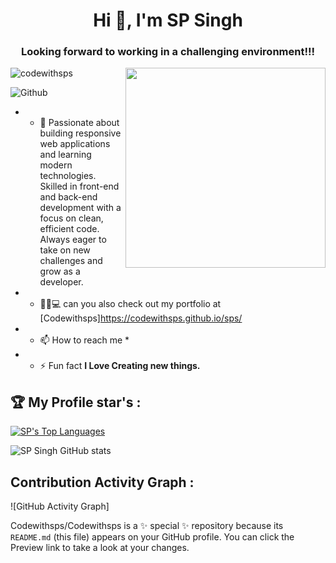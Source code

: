 <h1 align="center">Hi 👋, I'm SP Singh</h1>
<h3 align="center">Looking forward to working in a challenging environment!!!</h3>

 <img align="right" style="right:40;" src="https://www.fegno.com/wp-content/uploads/2022/03/web-development-company-in-kochi.gif" width="320">
 
 <p align="left"> <img
        src="https://komarev.com/ghpvc/?username=codewithsps&label=Profile%20views&color=0e75b6&style=flat"
        alt="codewithsps" /> </p>

![Github](https://img.shields.io/github/followers/codewithsps?label=Followers&logo=Github)


- - 🌱 Passionate about building responsive web applications and learning modern technologies. Skilled in front-end and back-end development with a focus on clean, efficient code. Always eager to take on new challenges and grow as a developer.

- - 👨‍⚖💻 can you also check out my portfolio at [Codewithsps]https://codewithsps.github.io/sps/

- - 📫 How to reach me *

- - ⚡ Fun fact ****I Love Creating new things.****

## 🏆 My Profile star's :

<div>
  <a href="https://github.com/SubhamRaoniar28/github-readme-stats"><img alt="SP's Top Languages" src="https://github-readme-stats.vercel.app/api/top-langs/?username=Codewithsps&langs_count=8&count_private=true&layout=compact&theme=cobalt&hide_border=true" /></a>


![SP Singh GitHub stats](https://github-readme-stats.vercel.app/api?username=codewithsps&theme=cobalt&show_icons=true&hide_border=true)
</div>

## Contribution Activity Graph :
![GitHub Activity Graph]
<!-- (https://activity-graph.herokuapp.com/graph?username=codewithsps&theme=cobalt) -->

Codewithsps/Codewithsps is a ✨ special ✨ repository because its `README.md` (this file) appears on your GitHub profile.
You can click the Preview link to take a look at your changes.
